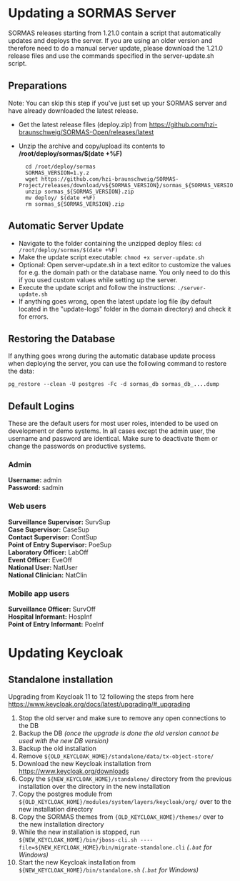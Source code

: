 # Updating a SORMAS Server
SORMAS releases starting from 1.21.0 contain a script that automatically updates and deploys the server. If you are using an older version and therefore need to do a manual server update, please download the 1.21.0 release files and use the commands specified in the server-update.sh script.

## Preparations
Note: You can skip this step if you've just set up your SORMAS server and have already downloaded the latest release.

* Get the latest release files (deploy.zip) from https://github.com/hzi-braunschweig/SORMAS-Open/releases/latest
* Unzip the archive and copy/upload its contents to **/root/deploy/sormas/$(date +%F)**
        
		cd /root/deploy/sormas
		SORMAS_VERSION=1.y.z
		wget https://github.com/hzi-braunschweig/SORMAS-Project/releases/download/v${SORMAS_VERSION}/sormas_${SORMAS_VERSION}.zip
		unzip sormas_${SORMAS_VERSION}.zip
		mv deploy/ $(date +%F)
		rm sormas_${SORMAS_VERSION}.zip
## Automatic Server Update
* Navigate to the  folder containing the unzipped deploy files:
``cd /root/deploy/sormas/$(date +%F)``
* Make the update script executable:
``chmod +x server-update.sh``
* Optional: Open server-update.sh in a text editor to customize the values for e.g. the domain path or the database name. You only need to do this if you used custom values while setting up the server.
* Execute the update script and follow the instructions:
``./server-update.sh``
* If anything goes wrong, open the latest update log file (by default located in the "update-logs" folder in the domain directory) and check it for errors.

## Restoring the Database
If anything goes wrong during the automatic database update process when deploying the server, you can use the following command to restore the data:

``pg_restore --clean -U postgres -Fc -d sormas_db sormas_db_....dump``

## Default Logins
These are the default users for most user roles, intended to be used on development or demo systems. In all cases except the admin user, the username and password are identical. Make sure to deactivate them or change the passwords on productive systems.

### Admin
**Username:** admin  
**Password:** sadmin

### Web users
**Surveillance Supervisor:** SurvSup  
**Case Supervisor:** CaseSup  
**Contact Supervisor:** ContSup  
**Point of Entry Supervisor:** PoeSup  
**Laboratory Officer:** LabOff  
**Event Officer:** EveOff  
**National User:** NatUser  
**National Clinician:** NatClin  

### Mobile app users
**Surveillance Officer:** SurvOff  
**Hospital Informant:** HospInf  
**Point of Entry Informant:** PoeInf

# Updating Keycloak

## Standalone installation

Upgrading from Keycloak 11 to 12 following the steps from here https://www.keycloak.org/docs/latest/upgrading/#_upgrading

1. Stop the old server and make sure to remove any open connections to the DB
2. Backup the DB *(once the upgrade is done the old version cannot be used with the new DB version)*
3. Backup the old installation
4. Remove `${OLD_KEYCLOAK_HOME}/standalone/data/tx-object-store/`
5. Download the new Keycloak installation from https://www.keycloak.org/downloads
6. Copy the `${NEW_KEYCLOAK_HOME}/standalone/` directory from the previous installation over the directory in the new installation
7. Copy the postgres module from `${OLD_KEYCLOAK_HOME}/modules/system/layers/keycloak/org/` over to the new installation directory
8. Copy the SORMAS themes from `{OLD_KEYCLOAK_HOME}/themes/` over to the new installation directory
9. While the new installation is stopped, run `${NEW_KEYCLOAK_HOME}/bin/jboss-cli.sh ----file=${NEW_KEYCLOAK_HOME}/bin/migrate-standalone.cli` *(`.bat` for Windows)*
10. Start the new Keycloak installation from `${NEW_KEYCLOAK_HOME}/bin/standalone.sh` *(`.bat` for Windows)*